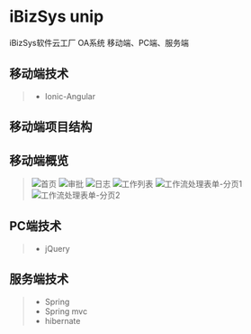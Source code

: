 # iBizSys unip
iBizSys软件云工厂 OA系统
移动端、PC端、服务端

## 移动端技术
> * Ionic-Angular
## 移动端项目结构

## 移动端概览
> ![首页](readme-source/home.png)
> ![审批](readme-source/approved.png)
> ![日志](readme-source/log.png)
> ![工作列表](readme-source/md-tab-exp.png)
> ![工作流处理表单-分页1](readme-source/sp_tab1.png)
> ![工作流处理表单-分页2](readme-source/sp_tab2.png)

## PC端技术
> * jQuery

## 服务端技术
> * Spring
> * Spring mvc
> * hibernate

